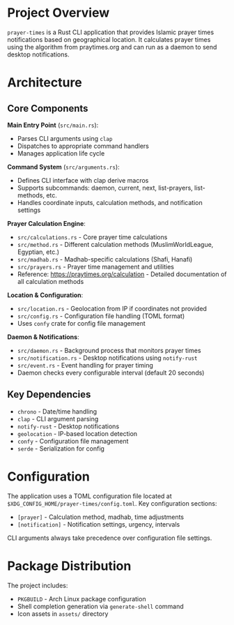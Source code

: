 # Project Overview

`prayer-times` is a Rust CLI application that provides Islamic prayer times notifications based on geographical location. It calculates prayer times using the algorithm from praytimes.org and can run as a daemon to send desktop notifications.

# Architecture

## Core Components

**Main Entry Point** (`src/main.rs`):
- Parses CLI arguments using `clap`
- Dispatches to appropriate command handlers
- Manages application life cycle

**Command System** (`src/arguments.rs`):
- Defines CLI interface with clap derive macros
- Supports subcommands: daemon, current, next, list-prayers, list-methods, etc.
- Handles coordinate inputs, calculation methods, and notification settings

**Prayer Calculation Engine**:
- `src/calculations.rs` - Core prayer time calculations
- `src/method.rs` - Different calculation methods (MuslimWorldLeague, Egyptian, etc.)
- `src/madhab.rs` - Madhab-specific calculations (Shafi, Hanafi)
- `src/prayers.rs` - Prayer time management and utilities
- Reference: https://praytimes.org/calculation - Detailed documentation of all calculation methods

**Location & Configuration**:
- `src/location.rs` - Geolocation from IP if coordinates not provided
- `src/config.rs` - Configuration file handling (TOML format)
- Uses `confy` crate for config file management

**Daemon & Notifications**:
- `src/daemon.rs` - Background process that monitors prayer times
- `src/notification.rs` - Desktop notifications using `notify-rust`
- `src/event.rs` - Event handling for prayer timing
- Daemon checks every configurable interval (default 20 seconds)

## Key Dependencies
- `chrono` - Date/time handling
- `clap` - CLI argument parsing
- `notify-rust` - Desktop notifications
- `geolocation` - IP-based location detection
- `confy` - Configuration file management
- `serde` - Serialization for config

# Configuration

The application uses a TOML configuration file located at `$XDG_CONFIG_HOME/prayer-times/config.toml`. Key configuration sections:
- `[prayer]` - Calculation method, madhab, time adjustments
- `[notification]` - Notification settings, urgency, intervals

CLI arguments always take precedence over configuration file settings.

# Package Distribution

The project includes:
- `PKGBUILD` - Arch Linux package configuration
- Shell completion generation via `generate-shell` command
- Icon assets in `assets/` directory